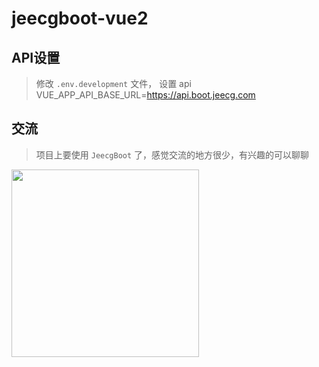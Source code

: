 # jeecgboot-vue2

## API设置

> 修改 `.env.development` 文件， 设置 api  
> VUE_APP_API_BASE_URL=https://api.boot.jeecg.com


## 交流

> 项目上要使用 `JeecgBoot` 了，感觉交流的地方很少，有兴趣的可以聊聊

<!-- ![微信](https://gitcdn.xiaodongxier.com/image/20230621165319.jpeg) -->
<img src="https://gitcdn.xiaodongxier.com/image/20230621165319.jpeg" width="300px">